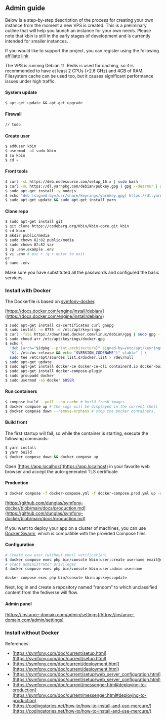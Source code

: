 ## Admin guide

Below is a step-by-step description of the process for creating your own instance from the moment a new VPS is created.  This is a preliminary outline that will help you launch an instance for your own needs. Please note that kbin is still in the early stages of development and is currently intended for smaller instances.

If you would like to support the project, you can register using the following [affiliate link](https://hetzner.cloud/?ref=8tSPCw0qqIwl).

The VPS is running Debian 11. Redis is used for caching, so it is recommended to have at least 2 CPUs (>2.6 GHz) and 4GB of RAM. Filesystem cache can be used too, but it causes significant performance issues under high traffic.

#### System update

```bash
$ apt-get update && apt-get upgrade
```

#### Firewall

```bash
// todo 
```

#### Create user

```bash
$ adduser kbin
$ usermod -aG sudo kbin
$ su kbin
$ cd ~
```

#### Front tools

```bash
$ curl -sL https://deb.nodesource.com/setup_16.x | sudo bash -
$ curl -sL https://dl.yarnpkg.com/debian/pubkey.gpg | gpg --dearmor | sudo tee /usr/share/keyrings/yarnkey.gpg >/dev/null
$ sudo apt-get install -y nodejs
$ echo "deb [signed-by=/usr/share/keyrings/yarnkey.gpg] https://dl.yarnpkg.com/debian stable main" | sudo tee /etc/apt/sources.list.d/yarn.list
$ sudo apt-get update && sudo apt-get install yarn

```


#### Clone repo

```bash
$ sudo apt-get install git
$ git clone https://codeberg.org/Kbin/kbin-core.git kbin
$ cd kbin
$ mkdir public/media
$ sudo chown 82:82 public/media
$ sudo chown 82:82 var
$ cp .env.example .env
$ vi .env # esc + !q + enter to exit
or 
$ nano .env
```


Make sure you have substituted all the passwords and configured the basic services.

### Install with Docker

The Dockerfile is based on [symfony-docker](https://github.com/dunglas/symfony-docker).

[https://docs.docker.com/engine/install/debian/](https://docs.docker.com/engine/install/debian/)

```bash
$ sudo apt-get install ca-certificates curl gnupg
$ sudo install -m 0755 -d /etc/apt/keyrings
$ curl -fsSL https://download.docker.com/linux/debian/gpg | sudo gpg --dearmor -o /etc/apt/keyrings/docker.gpg
$ sudo chmod a+r /etc/apt/keyrings/docker.gpg
$ echo \
  "deb [arch="$(dpkg --print-architecture)" signed-by=/etc/apt/keyrings/docker.gpg] https://download.docker.com/linux/debian \
  "$(. /etc/os-release && echo "$VERSION_CODENAME")" stable" | \
  sudo tee /etc/apt/sources.list.d/docker.list > /dev/null
$ sudo apt-get update
$ sudo apt-get install docker-ce docker-ce-cli containerd.io docker-buildx-plugin docker-compose-plugin
$ sudo apt-get install docker-compose-plugin
$ sudo groupadd docker
$ sudo usermod -aG docker $USER
```

#### Run containers

```bash
$ compose build --pull --no-cache # build fresh images
$ docker compose up # the logs will be displayed in the current shell
$ docker compose down --remove-orphans # stop the Docker containers.
```

#### Build front

The first startup will fail, so while the container is starting, execute the following commands:

```bash
$ yarn install
$ yarn build
$ docker compose down && docker compose up
```

Open [https://app.localhost](https://app.localhost) in your favorite web browser and accept the auto-generated TLS certificate

#### Production

```bash
$ docker compose -f docker-compose.yml -f docker-compose.prod.yml up -d --build
```

[https://github.com/dunglas/symfony-docker/blob/main/docs/production.md](https://github.com/dunglas/symfony-docker/blob/main/docs/production.md)

If you want to deploy your app on a cluster of machines, you can use [Docker Swarm](https://docs.docker.com/engine/swarm/stack-deploy/), which is compatible with the provided Compose files.

#### Configuration

```bash
# Create new user (without email verification)
$ docker compose exec php bin/console kbin:user:create username email@exmple.com password
# Grant administrator privileges
$ docker compose exec php bin/console kbin:user:admin username
```

```bash
docker compose exec php bin/console kbin:ap:keys:update
```
Next, log in and create a repository named "random" to which unclassified content from the fediverse will flow.

#### Admin panel

[https://instance-domain.com/admin/settings](https://instance-domain.com/admin/settings)

### Install without Docker

References:

- [https://symfony.com/doc/current/setup.html](https://symfony.com/doc/current/setup.html)
- [https://symfony.com/doc/current/deployment.html](https://symfony.com/doc/current/deployment.html)
- [https://symfony.com/doc/current/setup/web_server_configuration.html](https://symfony.com/doc/current/setup/web_server_configuration.html)
- [https://symfony.com/doc/current/messenger.html#deploying-to-production](https://symfony.com/doc/current/messenger.html#deploying-to-production)
- [https://codingstories.net/how-to/how-to-install-and-use-mercure/](https://codingstories.net/how-to/how-to-install-and-use-mercure/)